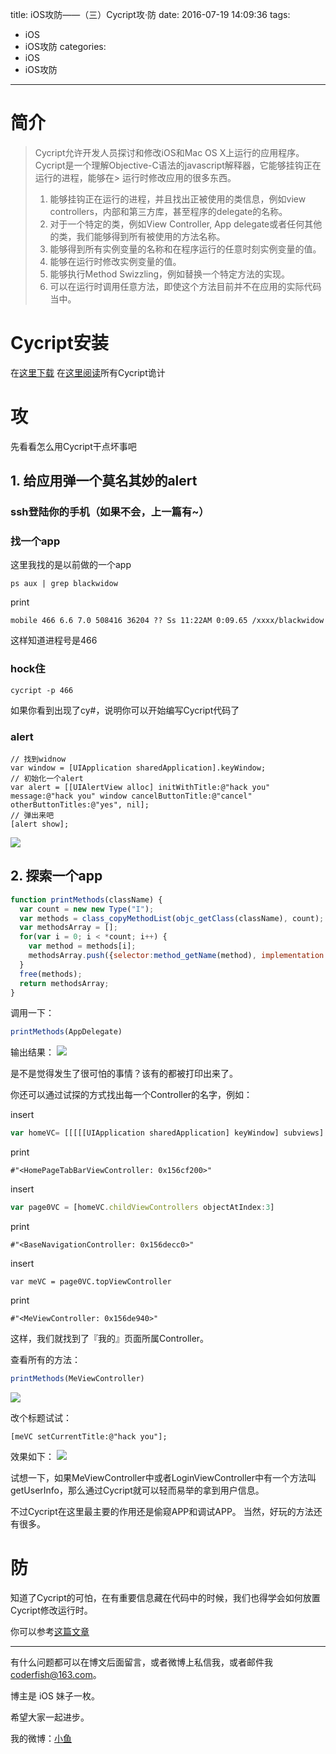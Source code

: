 title: iOS攻防——（三）Cycript攻·防
date: 2016-07-19 14:09:36
tags:

  - iOS
  - iOS攻防
categories:
  - iOS
  - iOS攻防
---

# 简介
> Cycript允许开发人员探讨和修改iOS和Mac OS X上运行的应用程序。
> Cycript是一个理解Objective-C语法的javascript解释器，它能够挂钩正在运行的进程，能够在> 运行时修改应用的很多东西。
> 
> 1. 能够挂钩正在运行的进程，并且找出正被使用的类信息，例如view controllers，内部和第三方库，甚至程序的delegate的名称。
> 2. 对于一个特定的类，例如View Controller, App delegate或者任何其他的类，我们能够得到所有被使用的方法名称。
> 3. 能够得到所有实例变量的名称和在程序运行的任意时刻实例变量的值。
> 4. 能够在运行时修改实例变量的值。
> 5. 能够执行Method Swizzling，例如替换一个特定方法的实现。
> 6. 可以在运行时调用任意方法，即使这个方法目前并不在应用的实际代码当中。

<!--more-->

# Cycript安装
在[这里下载](http://www.cycript.org)
在[这里阅读]()所有Cycript诡计

# 攻
先看看怎么用Cycript干点坏事吧

## 1. 给应用弹一个莫名其妙的alert

### ssh登陆你的手机（如果不会，上一篇有~）
### 找一个app
这里我找的是以前做的一个app

```
ps aux | grep blackwidow
```

print

```
mobile 466 6.6 7.0 508416 36204 ?? Ss 11:22AM 0:09.65 /xxxx/blackwidow
```

这样知道进程号是466
	
### hock住

```
cycript -p 466
```

如果你看到出现了cy#，说明你可以开始编写Cycript代码了
	
### alert

```objc
// 找到widnow
var window = [UIApplication sharedApplication].keyWindow;
// 初始化一个alert
var alert = [[UIAlertView alloc] initWithTitle:@"hack you" message:@"hack you" window cancelButtonTitle:@"cancel" otherButtonTitles:@"yes", nil];
// 弹出来吧
[alert show];
```

![](https://raw.githubusercontent.com/summertian4/Images/master/blog/blog_iOS%E6%94%BB%E9%98%B2%E2%80%94%E2%80%94%EF%BC%88%E4%B8%89%EF%BC%89Cycript%E6%94%BB%C2%B7%E9%98%B2-01.PNG)
	
	
## 2. 探索一个app

```javascript
function printMethods(className) {
  var count = new new Type("I");
  var methods = class_copyMethodList(objc_getClass(className), count);
  var methodsArray = [];
  for(var i = 0; i < *count; i++) {
    var method = methods[i];
    methodsArray.push({selector:method_getName(method), implementation:method_getImplementation(method)});
  }
  free(methods);
  return methodsArray;
}
```

调用一下：
```javascript
printMethods(AppDelegate)
```

输出结果：
![](https://raw.githubusercontent.com/summertian4/Images/master/blog/blog_iOS%E6%94%BB%E9%98%B2%E2%80%94%E2%80%94%EF%BC%88%E4%B8%89%EF%BC%89Cycript%E6%94%BB%C2%B7%E9%98%B2-02.png)

是不是觉得发生了很可怕的事情？该有的都被打印出来了。

你还可以通过试探的方式找出每一个Controller的名字，例如：

insert

```javascript
var homeVC= [[[[[UIApplication sharedApplication] keyWindow] subviews] objectAtIndex:0] nextResponder];
```

print

```
#"<HomePageTabBarViewController: 0x156cf200>"
```

insert

```javascript
var page0VC = [homeVC.childViewControllers objectAtIndex:3]
```

print

```
#"<BaseNavigationController: 0x156decc0>"
```

insert
```
var meVC = page0VC.topViewController
```

print
```
#"<MeViewController: 0x156de940>"
```

这样，我们就找到了『我的』页面所属Controller。

查看所有的方法：

```javascript
printMethods(MeViewController)
```

![](https://raw.githubusercontent.com/summertian4/Images/master/blog/blog_iOS%E6%94%BB%E9%98%B2%E2%80%94%E2%80%94%EF%BC%88%E4%B8%89%EF%BC%89Cycript%E6%94%BB%C2%B7%E9%98%B2-03.png)

改个标题试试：

```objc
[meVC setCurrentTitle:@"hack you"];
```

效果如下：
![](https://raw.githubusercontent.com/summertian4/Images/master/blog/blog_iOS%E6%94%BB%E9%98%B2%E2%80%94%E2%80%94%EF%BC%88%E4%B8%89%EF%BC%89Cycript%E6%94%BB%C2%B7%E9%98%B2-04.PNG)

试想一下，如果MeViewController中或者LoginViewController中有一个方法叫getUserInfo，那么通过Cycript就可以轻而易举的拿到用户信息。

不过Cycript在这里最主要的作用还是偷窥APP和调试APP。
当然，好玩的方法还有很多。


# 防
知道了Cycript的可怕，在有重要信息藏在代码中的时候，我们也得学会如何放置Cycript修改运行时。

你可以参考[这篇文章](http://www.cocoachina.com/ios/20150511/11801.html)

----

有什么问题都可以在博文后面留言，或者微博上私信我，或者邮件我 <coderfish@163.com>。

博主是 iOS 妹子一枚。

希望大家一起进步。

我的微博：[小鱼](http://weibo.com/coderfish/)


